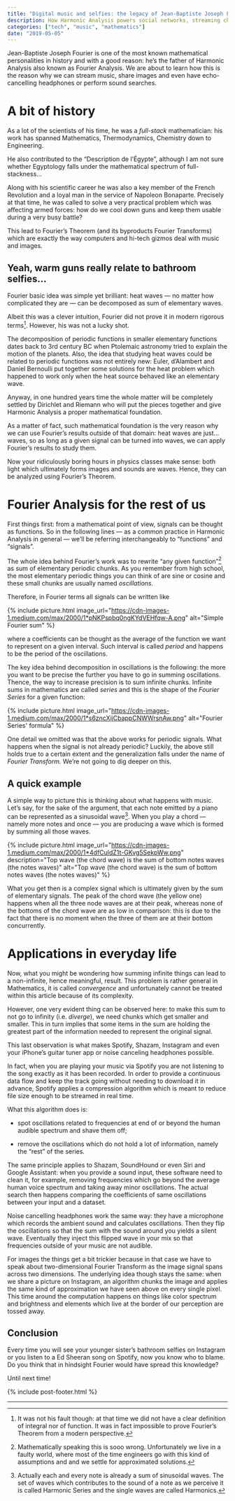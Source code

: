 ```yaml
---
title: "Digital music and selfies: the legacy of Jean-Baptiste Joseph Fourier"
description: How Harmonic Analysis powers social networks, streaming channels and our every day life
categories: ["tech", "music", "mathematics"]
date: "2019-05-05"
---
```


Jean-Baptiste Joseph Fourier is one of the most known mathematical personalities in history and with a good reason: he’s the father of Harmonic Analysis also known as Fourier Analysis. We are about to learn how this is the reason why we can stream music, share images and even have echo-cancelling headphones or perform sound searches.

# A bit of history

As a lot of the scientists of his time, he was a *full-stack* mathematician: his work has spanned Mathematics, Thermodynamics, Chemistry down to Engineering.

He also contributed to the “Description de l’Égypte”, although I am not sure whether Egyptology falls under the mathematical spectrum of full-stackness…

Along with his scientific career he was also a key member of the French Revolution and a loyal man in the service of Napoleon Bonaparte. Precisely at that time, he was called to solve a very practical problem which was affecting armed forces: how do we cool down guns and keep them usable during a very busy battle?

This lead to Fourier’s Theorem (and its byproducts Fourier Transforms) which are exactly the way computers and hi-tech gizmos deal with music and images.

## Yeah, warm guns really relate to bathroom selfies…

Fourier basic idea was simple yet brilliant: heat waves — no matter how complicated they are — can be decomposed as sum of elementary waves.

Albeit this was a clever intuition, Fourier did not prove it in modern rigorous terms[^1]. However, his was not a lucky shot.

The decomposition of periodic functions in smaller elementary functions dates back to 3rd century BC when Ptolemaic astronomy tried to explain the motion of the planets. Also, the idea that studying heat waves could be related to periodic functions was not entirely new: Euler, d’Alambert and Daniel Bernoulli put together some solutions for the heat problem which happened to work only when the heat source behaved like an elementary wave.

Anyway, in one hundred years time the whole matter will be completely settled by Dirichlet and Riemann who will put the pieces together and give Harmonic Analysis a proper mathematical foundation.

As a matter of fact, such mathematical foundation is the very reason why we can use Fourier’s results outside of that domain: heat waves are just… waves, so as long as a given signal can be turned into waves, we can apply Fourier’s results to study them.

Now your ridiculously boring hours in physics classes make sense: both light which ultimately forms images and sounds are waves. Hence, they can be analyzed using Fourier’s Theorem.

# Fourier Analysis for the rest of us

First things first: from a mathematical point of view, signals can be thought as functions. So in the following lines — as a common practice in Harmonic Analysis in general — we’ll be referring interchangeably to “functions” and “signals”.

The whole idea behind Fourier’s work was to rewrite “any given function”[^2] as sum of elementary periodic chunks. As you remember from high school, the most elementary periodic things you can think of are sine or cosine and these small chunks are usually named *oscillations.*

Therefore, in Fourier terms all signals can be written like

{% include picture.html image_url="https://cdn-images-1.medium.com/max/2000/1*pNKPspbq0ngKYdVEHfqw-A.png" alt="Simple Fourier sum" %}

where a coefficients can be thought as the average of the function we want to represent on a given interval. Such interval is called *period* and happens to be the period of the oscillations.

The key idea behind decomposition in oscillations is the following: the more you want to be precise the further you have to go in summing oscillations. Thence, the way to increase precision is to sum infinite chunks. Infinite sums in mathematics are called *series* and this is the shape of the *Fourier Series* for a given function:

{% include picture.html image_url="https://cdn-images-1.medium.com/max/2000/1*s6zncXijCbappCNWWrsnAw.png" alt="Fourier Series' formula" %}

One detail we omitted was that the above works for periodic signals. What happens when the signal is not already periodic? Luckily, the above still holds true to a certain extent and the generalization falls under the name of *Fourier Transform.* We’re not going to dig deeper on this.

## A quick example

A simple way to picture this is thinking about what happens with music. Let’s say, for the sake of the argument, that each note emitted by a piano can be represented as a sinusoidal wave[^3]. When you play a chord — namely more notes and once — you are producing a wave which is formed by summing all those waves.

{% include picture.html image_url="https://cdn-images-1.medium.com/max/2000/1*4dfCuldZ1t-GKvg5SekpWw.png" description="Top wave (the chord wave) is the sum of bottom notes waves (the notes waves)" alt="Top wave (the chord wave) is the sum of bottom notes waves (the notes waves)" %}

What you get then is a complex signal which is ultimately given by the sum of elementary signals. The peak of the chord wave (the yellow one) happens when all the three node waves are at their peak, whereas none of the bottoms of the chord wave are as low in comparison: this is due to the fact that there is no moment when the three of them are at their bottom concurrently.

# Applications in everyday life

Now, what you might be wondering how summing infinite things can lead to a non-infinite, hence meaningful, result. This problem is rather general in Mathematics, it is called *convergence* and unfortunately cannot be treated within this article because of its complexity.

However, one very evident thing can be observed here: to make this sum to not go to infinity (i.e. *diverge*), we need chunks which get smaller and smaller. This in turn implies that some items in the sum are holding the greatest part of the information needed to represent the original signal.

This last observation is what makes Spotify, Shazam, Instagram and even your iPhone’s guitar tuner app or noise canceling headphones possible.

In fact, when you are playing your music via Spotify you are not listening to the song exactly as it has been recorded. In order to provide a continuous data flow and keep the track going without needing to download it in advance, Spotify applies a compression algorithm which is meant to reduce file size enough to be streamed in real time.

What this algorithm does is:

*   spot oscillations related to frequencies at end of or beyond the human audible spectrum and shave them off;

*   remove the oscillations which do not hold a lot of information, namely the “rest” of the series.

The same principle applies to Shazam, SoundHound or even Siri and Google Assistant: when you provide a sound input, these software need to clean it, for example, removing frequencies which go beyond the average human voice spectrum and taking away minor oscillations. The actual search then happens comparing the coefficients of same oscillations between your input and a dataset.

Noise cancelling headphones work the same way: they have a microphone which records the ambient sound and calculates oscillations. Then they flip the oscillations so that the sum with the sound around you yields a silent wave. Eventually they inject this flipped wave in your mix so that frequencies outside of your music are not audible.

For images the things get a bit trickier because in that case we have to speak about two-dimensional Fourier Transform as the image signal spans across two dimensions. The underlying idea though stays the same: when we share a picture on Instagram, an algorithm chunks the image and applies the same kind of approximation we have seen above on every single pixel. This time around the computation happens on things like color spectrum and brightness and elements which live at the border of our perception are tossed away.

## Conclusion

Every time you will see your younger sister’s bathroom selfies on Instagram or you listen to a Ed Sheeran song on Spotify, now you know who to blame. Do you think that in hindsight Fourier would have spread this knowledge?

Until next time!

{% include post-footer.html %}

---

[^1]: It was not his fault though: at that time we did not have a clear definition of integral nor of function. It was in fact impossible to prove Fourier’s Theorem from a modern perspective.

[^2]: Mathematically speaking this is sooo wrong. Unfortunately we live in a faulty world, where most of the time engineers go with this kind of assumptions and and we settle for approximated solutions.

[^3]: Actually each and every note is already a sum of sinusoidal waves. The set of waves which contributes to the sound of a note as we perceive it is called Harmonic Series and the single waves are called Harmonics.
